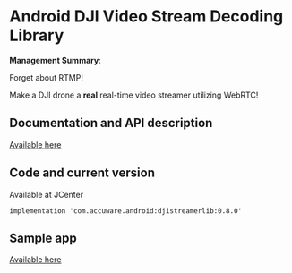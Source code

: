 # Android DJI Video Stream Decoding Library

**Management Summary**: 

Forget about RTMP! 

Make a DJI drone a **real** real-time video streamer utilizing WebRTC!


## Documentation and API description

[Available here](https://github.com/accuware/djistreamerlib/wiki)

## Code and current version

Available at JCenter

```
implementation 'com.accuware.android:djistreamerlib:0.8.0'
```

## Sample app

[Available here](https://github.com/accuware/android-videostreamdecodingsample-webrtc)
